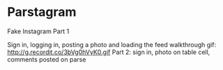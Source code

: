 # Parstagram
Fake Instagram Part 1

Sign in, logging in, posting a photo and loading the feed 
walkthrough gif: http://g.recordit.co/3bVg0hVyK0.gif
Part 2:  sign in, photo on table cell, comments posted on parse
